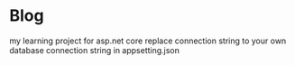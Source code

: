 # Blog
my learning project for asp.net core
replace connection string to your own database connection string in appsetting.json 
